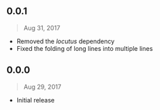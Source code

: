 ## 0.0.1
> Aug 31, 2017

- Removed the _locutus_ dependency
- Fixed the folding of long lines into multiple lines

## 0.0.0
> Aug 29, 2017

- Initial release
